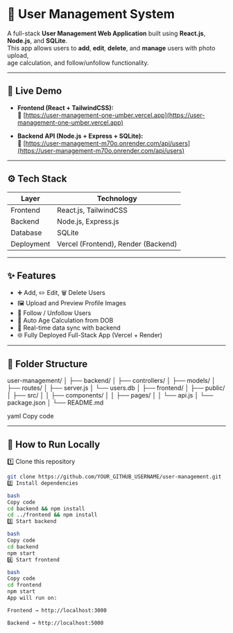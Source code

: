 # 🧠 User Management System

A full-stack **User Management Web Application** built using **React.js**, **Node.js**, and **SQLite**.  
This app allows users to **add**, **edit**, **delete**, and **manage** users with photo upload,  
age calculation, and follow/unfollow functionality.

---

## 🚀 Live Demo

- **Frontend (React + TailwindCSS):**  
  🔗 [https://user-management-one-umber.vercel.app](https://user-management-one-umber.vercel.app)

- **Backend API (Node.js + Express + SQLite):**  
  🔗 [https://user-management-m70o.onrender.com/api/users](https://user-management-m70o.onrender.com/api/users)

---

## ⚙️ Tech Stack

| Layer | Technology |
|-------|-------------|
| Frontend | React.js, TailwindCSS |
| Backend | Node.js, Express.js |
| Database | SQLite |
| Deployment | Vercel (Frontend), Render (Backend) |

---

## ✨ Features

- ➕ Add, ✏️ Edit, 🗑️ Delete Users  
- 🖼️ Upload and Preview Profile Images  
- 👥 Follow / Unfollow Users  
- 📅 Auto Age Calculation from DOB  
- 🔄 Real-time data sync with backend  
- 🌐 Fully Deployed Full-Stack App (Vercel + Render)

---

## 🧩 Folder Structure

user-management/
│
├── backend/
│ ├── controllers/
│ ├── models/
│ ├── routes/
│ ├── server.js
│ └── users.db
│
├── frontend/
│ ├── public/
│ ├── src/
│ │ ├── components/
│ │ ├── pages/
│ │ └── api.js
│ └── package.json
│
└── README.md

yaml
Copy code

---

## 🧠 How to Run Locally

1️⃣ Clone this repository  
```bash
git clone https://github.com/YOUR_GITHUB_USERNAME/user-management.git
2️⃣ Install dependencies

bash
Copy code
cd backend && npm install
cd ../frontend && npm install
3️⃣ Start backend

bash
Copy code
cd backend
npm start
4️⃣ Start frontend

bash
Copy code
cd frontend
npm start
App will run on:

Frontend → http://localhost:3000

Backend → http://localhost:5000

